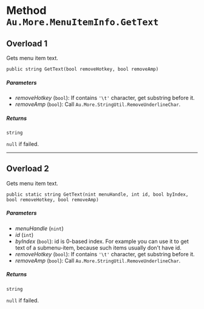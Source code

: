 # Method `Au.More.MenuItemInfo.GetText`

## Overload 1

Gets menu item text.

```
public string GetText(bool removeHotkey, bool removeAmp)
```

##### Parameters

- *removeHotkey*  (`bool`):
    If contains `'\t'` character, get substring before it.
- *removeAmp*  (`bool`):
    Call `Au.More.StringUtil.RemoveUnderlineChar`.

##### Returns

`string`

`null` if failed.

* * *

## Overload 2

Gets menu item text.

```
public static string GetText(nint menuHandle, int id, bool byIndex, bool removeHotkey, bool removeAmp)
```

##### Parameters

- *menuHandle*  (`nint`)
- *id*  (`int`)
- *byIndex*  (`bool`):
    id is 0-based index. For example you can use it to get text of a submenu-item, because such items usually don't have id.
- *removeHotkey*  (`bool`):
    If contains `'\t'` character, get substring before it.
- *removeAmp*  (`bool`):
    Call `Au.More.StringUtil.RemoveUnderlineChar`.

##### Returns

`string`

`null` if failed.